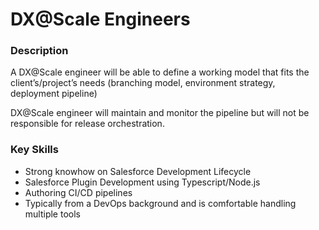 # DX@Scale Engineers

### Description

A DX@Scale engineer will be able to define a working model that fits the client’s/project’s needs \(branching model, environment strategy, deployment pipeline\)

DX@Scale engineer will maintain and monitor the pipeline but will not be responsible for release orchestration.​​

### Key Skills

* Strong knowhow on Salesforce Development Lifecycle​
* Salesforce Plugin Development using Typescript/Node.js​
* Authoring CI/CD pipelines​
* Typically from a DevOps background and is comfortable handling multiple tools

